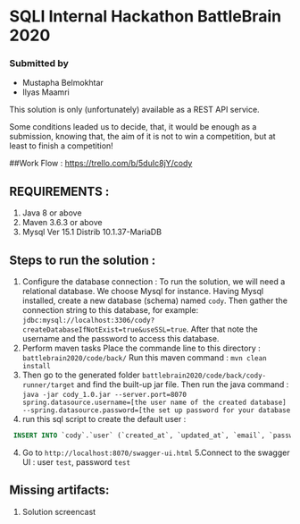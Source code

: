# SQLI Internal Hackathon BattleBrain 2020
###  Submitted by 
* Mustapha Belmokhtar
* Ilyas Maamri

This solution is only (unfortunately) available as a REST API service. 

Some conditions leaded us to decide, that, it would be enough as a submission, knowing that, the aim of it is not to win a competition, but at least to finish a competition! 

##Work Flow : https://trello.com/b/5duIc8jY/cody

## REQUIREMENTS : 
1. Java 8 or above
1. Maven 3.6.3 or above
1. Mysql Ver 15.1 Distrib 10.1.37-MariaDB

## Steps to run the solution : 

1. Configure the database connection : 
To run the solution, we will need a relational database. We choose Mysql for instance. 
Having Mysql installed, create a new database (schema) named `cody`. 
Then gather the connection string to this database, for example:  
`jdbc:mysql://localhost:3306/cody?createDatabaseIfNotExist=true&useSSL=true`.
After that note the username and the password to access this database. 
2. Perform maven tasks
Place the commande line to this directory : `battlebrain2020/code/back/`
Run this maven command : 
`mvn clean install`
3. Then go to the generated folder `battlebrain2020/code/back/cody-runner/target` and find the built-up jar file. 
Then run the java command : 
`java -jar cody_1.0.jar --server.port=8070 spring.datasource.username=[the user name of the created database]  --spring.datasource.password=[the set up password for your database`
4. run this sql script to create the default user : 
```SQL
 INSERT INTO `cody`.`user` (`created_at`, `updated_at`, `email`, `password`, `team_id`) VALUES (null, null, 'test', '$2a$10$aL3BJmOMQEPPAaerlG8J9OBq7t4RcKNJlQIRI/ohu4McZ4xEzkDju', null)
```
4. Go to `http://localhost:8070/swagger-ui.html`
5.Connect to the swagger UI : user `test`, password `test`
## Missing artifacts:  
1. Solution screencast
